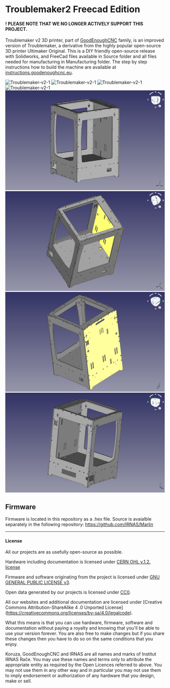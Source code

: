 # Troublemaker2 Freecad Edition

#### ! PLEASE NOTE THAT WE NO LONGER ACTIVELY SUPPORT THIS PROJECT. 

Troublemaker v2 3D printer, part of [GoodEnoughCNC](http://goodenoughcnc.eu/) family, is an improved version of Troublemaker, a derivative from the highly popular open-source 3D printer Ultimaker Original. This is a DIY friendly open-source release with Solidworks, and FreeCad files available in Source folder and all files needed for manufacturing in Manufacturing folder. The step by step instructions how to build the machine are available at [instructions.goodenoughcnc.eu](http://instructions.goodenoughcnc.eu).

![Troublemaker-v2-1](Troublemaker-1.jpg)
![Troublemaker-v2-1](Troublemaker-2.jpg)
![Troublemaker-v2-1](Troublemaker-3.jpg)
![Troublemaker-v2-1](Troublemaker-4.jpg)
![Troublemaker-v2-1](Troublemaker-1-freecad.png)
![Troublemaker-v2-1](Troublemaker-2-freecad.png)
![Troublemaker-v2-1](Troublemaker-3-freecad.png)
![Troublemaker-v2-1](Troublemaker-4-freecad.png)

## Firmware
Firmware is located in this repository as a .hex file. Source is avaialble separately in the following repository: https://github.com/IRNAS/Marlin


---

#### License

All our projects are as usefully open-source as possible.

Hardware including documentation is licensed under [CERN OHL v.1.2. license](http://www.ohwr.org/licenses/cern-ohl/v1.2)

Firmware and software originating from the project is licensed under [GNU GENERAL PUBLIC LICENSE v3](http://www.gnu.org/licenses/gpl-3.0.en.html).

Open data generated by our projects is licensed under [CC0](https://creativecommons.org/publicdomain/zero/1.0/legalcode).

All our websites and additional documentation are licensed under [Creative Commons Attribution-ShareAlike 4 .0 Unported License] (https://creativecommons.org/licenses/by-sa/4.0/legalcode).

What this means is that you can use hardware, firmware, software and documentation without paying a royalty and knowing that you'll be able to use your version forever. You are also free to make changes but if you share these changes then you have to do so on the same conditions that you enjoy.

Koruza, GoodEnoughCNC and IRNAS are all names and marks of Institut IRNAS Rače. 
You may use these names and terms only to attribute the appropriate entity as required by the Open Licences referred to above. You may not use them in any other way and in particular you may not use them to imply endorsement or authorization of any hardware that you design, make or sell.
